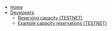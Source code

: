 * [Home](/)
* [Developers](developers/README.md)
    * [Reserving capacity (TESTNET)](developers/capacity_reservation/readme.md)
    * [Example capacity reservations (TESTNET)](developers/capacity_reservation/examples/readme.md)
